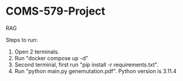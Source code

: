 # COMS-579-Project
RAG

Steps to run:
1. Open 2 terminals.
2. Run "docker compose up -d"
3. Second terminal, first run "pip install -r requirements.txt".
4. Run "python main.py genemutation.pdf". Python version is 3.11.4
